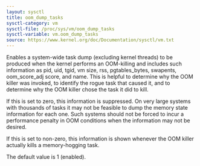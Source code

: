 ```yaml
---
layout: sysctl
title: oom_dump_tasks
sysctl-category: vm
sysctl-file: /proc/sys/vm/oom_dump_tasks
sysctl-variable: vm.oom_dump_tasks
source: https://www.kernel.org/doc/Documentation/sysctl/vm.txt
---
```


Enables a system-wide task dump (excluding kernel threads) to be produced
when the kernel performs an OOM-killing and includes such information as
pid, uid, tgid, vm size, rss, pgtables_bytes, swapents, oom_score_adj
score, and name.  This is helpful to determine why the OOM killer was
invoked, to identify the rogue task that caused it, and to determine why
the OOM killer chose the task it did to kill.

If this is set to zero, this information is suppressed.  On very
large systems with thousands of tasks it may not be feasible to dump
the memory state information for each one.  Such systems should not
be forced to incur a performance penalty in OOM conditions when the
information may not be desired.

If this is set to non-zero, this information is shown whenever the
OOM killer actually kills a memory-hogging task.

The default value is 1 (enabled).

